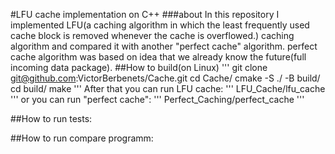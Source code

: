 #LFU cache implementation on C++
###about
In this repository I implemented LFU(a caching algorithm in which the least
frequently used cache block is removed whenever the cache is overflowed.)
caching algorithm and compared it with another "perfect cache" algorithm.
perfect cache algorithm was based on idea that we already know the future(full 
incoming data package).
##How to build(on Linux)
'''
git clone git@github.com:VictorBerbenets/Cache.git
cd Cache/
cmake -S ./ -B build/
cd build/
make
'''
After that you can run LFU cache:
'''
LFU_Cache/lfu_cache
'''
or you can run "perfect cache":
'''
Perfect_Caching/perfect_cache
'''

##How to run tests:

##How to run compare programm:
